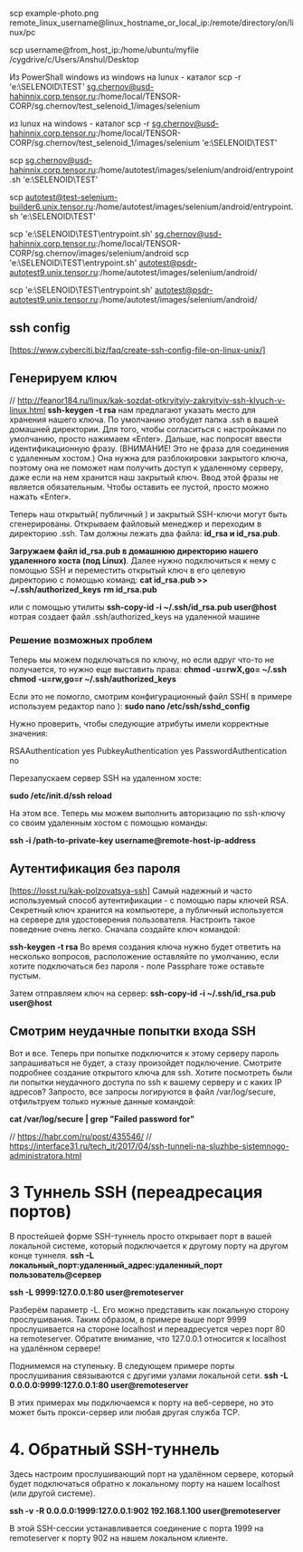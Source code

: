 scp example-photo.png remote_linux_username@linux_hostname_or_local_ip:/remote/directory/on/linux/pc

scp username@from_host_ip:/home/ubuntu/myfile /cygdrive/c/Users/Anshul/Desktop

Из PowerShall windows
из windows на lunux - каталог
scp -r 'e:\SELENOID\TEST' sg.chernov@usd-hahinnix.corp.tensor.ru:/home/local/TENSOR-CORP/sg.chernov/test_selenoid_1/images/selenium


из lunux на windows - каталог
scp -r sg.chernov@usd-hahinnix.corp.tensor.ru:/home/local/TENSOR-CORP/sg.chernov/test_selenoid_1/images/selenium 'e:\SELENOID\TEST'

scp  sg.chernov@usd-hahinnix.corp.tensor.ru:/home/autotest/images/selenium/android/entrypoint.sh 'e:\SELENOID\TEST'

scp  autotest@test-selenium-builder6.unix.tensor.ru:/home/autotest/images/selenium/android/entrypoint.sh 'e:\SELENOID\TEST'

scp 'e:\SELENOID\TEST\entrypoint.sh' sg.chernov@usd-hahinnix.corp.tensor.ru:/home/local/TENSOR-CORP/sg.chernov/images/selenium/android
scp 'e:\SELENOID\TEST\entrypoint.sh' autotest@psdr-autotest9.unix.tensor.ru:/home/autotest/images/selenium/android/


scp 'e:\SELENOID\TEST\entrypoint.sh' autotest@psdr-autotest9.unix.tensor.ru:/home/autotest/images/selenium/android/

## ssh config
[https://www.cyberciti.biz/faq/create-ssh-config-file-on-linux-unix/]

## Генерируем ключ
// http://feanor184.ru/linux/kak-sozdat-otkryityiy-zakryityiy-ssh-klyuch-v-linux.html
__ssh-keygen -t rsa__
нам предлагают указать место для хранения нашего ключа. По умолчанию этобудет папка .ssh в вашей домашней директории. Для того, чтобы согласиться с настройками по умолчанию, просто нажимаем «Enter».
Дальше, нас попросят ввести идентификационную фразу. (ВНИМАНИЕ! Это не фраза для соединения с удаленным хостом.) Она нужна для разблокировки закрытого ключа, поэтому она не поможет нам получить доступ к удаленному серверу, даже если на нем хранится наш закрытый ключ. Ввод этой фразы не является обязательным. Чтобы оставить ее пустой, просто можно нажать «Enter».

Теперь наш открытый( публичный ) и закрытый SSH-ключи могут быть сгенерированы. Открываем файловый менеджер и переходим в директорию .ssh. Там должны лежать два файла: __id_rsa и id_rsa.pub__.

__Загружаем файл id_rsa.pub в домашнюю директорию нашего удаленного хоста (под Linux)__. Далее нужно подключиться к нему с помощью SSH и переместить открытый ключ в его целевую директорию с помощью команд:
__cat id_rsa.pub >> ~/.ssh/authorized_keys__
__rm id_rsa.pub__

или с помощью утилиты 
__ssh-copy-id -i ~/.ssh/id_rsa.pub user@host__
котрая создает файл .ssh/authorized_keys на удаленной машине

### Решение возможных проблем
Теперь мы можем подключаться по ключу, но если вдруг что-то не получается, то нужно еще выставить права:
__chmod -u=rwX,go= ~/.ssh__
__chmod -u=rw,go=r ~/.ssh/authorized_keys__

Если это не помогло, смотрим конфигурационный файл SSH( в примере используем редактор nano ):
__sudo nano /etc/ssh/sshd_config__

Нужно проверить, чтобы следующие атрибуты имели корректные значения:

RSAAuthentication yes
PubkeyAuthentication yes 
PasswordAuthentication no

Перезапускаем сервер SSH на удаленном хосте:

__sudo /etc/init.d/ssh reload__

На этом все. Теперь мы можем выполнить авторизацию по ssh-ключу со своим удаленным хостом с помощью команды:

__ssh -i /path-to-private-key username@remote-host-ip-address__

## Аутентификация без пароля
[https://losst.ru/kak-polzovatsya-ssh]
Самый надежный и часто используемый способ аутентификации - с помощью пары ключей RSA. Секретный ключ хранится на компьютере, а публичный используется на сервере для удостоверения пользователя.
Настроить такое поведение очень легко. Сначала создайте ключ командой:

__ssh-keygen -t rsa__
Во время создания ключа нужно будет ответить на несколько вопросов, расположение оставляйте по умолчанию, если хотите подключаться без пароля - поле Passphare тоже оставьте пустым.

Затем отправляем ключ на сервер:
__ssh-copy-id -i ~/.ssh/id_rsa.pub user@host__

## Смотрим неудачные попытки входа SSH

Вот и все. Теперь при попытке подключится к этому серверу пароль запрашиваться не будет, а стазу произойдет подключение. Смотрите подробнее создание открытого ключа для ssh.
Хотите посмотреть были ли попытки неудачного доступа по ssh к вашему серверу и с каких IP адресов? Запросто, все запросы логируются в файл /var/log/secure, отфильтруем только нужные данные командой:

__cat /var/log/secure | grep "Failed password for"__

// https://habr.com/ru/post/435546/
// https://interface31.ru/tech_it/2017/04/ssh-tunneli-na-sluzhbe-sistemnogo-administratora.html
# 3 Туннель SSH (переадресация портов)
В простейшей форме SSH-туннель просто открывает порт в вашей локальной системе, который подключается к другому порту на другом конце туннеля.
__ssh -L локальный_порт:удаленный_адрес:удаленный_порт пользователь@сервер__

__ssh -L 9999:127.0.0.1:80 user@remoteserver__

Разберём параметр -L. Его можно представить как локальную сторону прослушивания. Таким образом, в примере выше порт 9999 прослушивается на стороне localhost и переадресуется через порт 80 на remoteserver. Обратите внимание, что 127.0.0.1 относится к localhost на удалённом сервере!

Поднимемся на ступеньку. В следующем примере порты прослушивания связываются с другими узлами локальной сети.
__ssh  -L 0.0.0.0:9999:127.0.0.1:80 user@remoteserver__

В этих примерах мы подключаемся к порту на веб-сервере, но это может быть прокси-сервер или любая другая служба TCP.


# 4. Обратный SSH-туннель
Здесь настроим прослушивающий порт на удалённом сервере, который будет подключаться обратно к локальному порту на нашем localhost (или другой системе).

__ssh -v -R 0.0.0.0:1999:127.0.0.1:902 192.168.1.100 user@remoteserver__


В этой SSH-сессии устанавливается соединение с порта 1999 на remoteserver к порту 902 на нашем локальном клиенте.